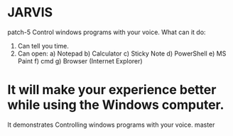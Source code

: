 # JARVIS
patch-5
Control windows programs with your voice.
What can it do:
1. Can tell you time.
2. Can open:
    a) Notepad
    b) Calculator
    c) Sticky Note
    d) PowerShell
    e) MS Paint
    f) cmd
    g) Browser (Internet Explorer)
    
It will make your experience better while using the Windows computer.
=======
It demonstrates Controlling windows programs with your voice.
master
